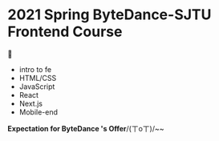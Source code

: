 # 2021 Spring ByteDance-SJTU Frontend Course

🙋

- intro to fe
- HTML/CSS
- JavaScript
- React
- Next.js
- Mobile-end

**Expectation for ByteDance 's Offer**/(ㄒoㄒ)/~~
